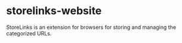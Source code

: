# storelinks-website
StoreLinks is an extension for browsers for storing and managing the categorized URLs.

